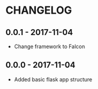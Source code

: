 # CHANGELOG

## 0.0.1 - 2017-11-04
* Change framework to Falcon

## 0.0.0 - 2017-11-04
* Added basic flask app structure
